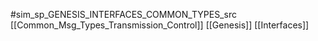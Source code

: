 #sim_sp_GENESIS_INTERFACES_COMMON_TYPES_src
[[Common_Msg_Types_Transmission_Control]]
[[Genesis]]
[[Interfaces]]
